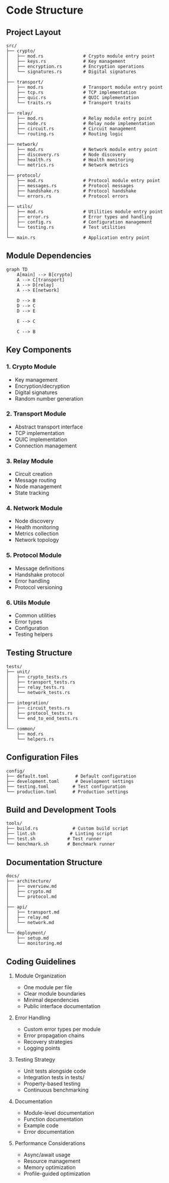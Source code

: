 # Code Structure

## Project Layout

```
src/
├── crypto/
│   ├── mod.rs               # Crypto module entry point
│   ├── keys.rs              # Key management
│   ├── encryption.rs        # Encryption operations
│   └── signatures.rs        # Digital signatures
│
├── transport/
│   ├── mod.rs               # Transport module entry point
│   ├── tcp.rs               # TCP implementation
│   ├── quic.rs              # QUIC implementation
│   └── traits.rs            # Transport traits
│
├── relay/
│   ├── mod.rs               # Relay module entry point
│   ├── node.rs              # Relay node implementation
│   ├── circuit.rs           # Circuit management
│   └── routing.rs           # Routing logic
│
├── network/
│   ├── mod.rs               # Network module entry point
│   ├── discovery.rs         # Node discovery
│   ├── health.rs            # Health monitoring
│   └── metrics.rs           # Network metrics
│
├── protocol/
│   ├── mod.rs               # Protocol module entry point
│   ├── messages.rs          # Protocol messages
│   ├── handshake.rs         # Protocol handshake
│   └── errors.rs            # Protocol errors
│
├── utils/
│   ├── mod.rs               # Utilities module entry point 
│   ├── error.rs             # Error types and handling
│   ├── config.rs            # Configuration management
│   └── testing.rs           # Test utilities
│
└── main.rs                  # Application entry point
```

## Module Dependencies

```mermaid
graph TD
    A[main] --> B[crypto]
    A --> C[transport]
    A --> D[relay]
    A --> E[network]
    
    D --> B
    D --> C
    D --> E
    
    E --> C
    
    C --> B
```

## Key Components

### 1. Crypto Module
- Key management
- Encryption/decryption
- Digital signatures
- Random number generation

### 2. Transport Module
- Abstract transport interface
- TCP implementation
- QUIC implementation
- Connection management

### 3. Relay Module
- Circuit creation
- Message routing
- Node management
- State tracking

### 4. Network Module
- Node discovery
- Health monitoring
- Metrics collection
- Network topology

### 5. Protocol Module
- Message definitions
- Handshake protocol
- Error handling
- Protocol versioning

### 6. Utils Module
- Common utilities
- Error types
- Configuration
- Testing helpers

## Testing Structure

```
tests/
├── unit/
│   ├── crypto_tests.rs
│   ├── transport_tests.rs
│   ├── relay_tests.rs
│   └── network_tests.rs
│
├── integration/
│   ├── circuit_tests.rs
│   ├── protocol_tests.rs
│   └── end_to_end_tests.rs
│
└── common/
    ├── mod.rs
    └── helpers.rs
```

## Configuration Files

```
config/
├── default.toml          # Default configuration
├── development.toml      # Development settings
├── testing.toml         # Test configuration
└── production.toml      # Production settings
```

## Build and Development Tools

```
tools/
├── build.rs             # Custom build script
├── lint.sh             # Linting script
├── test.sh            # Test runner
└── benchmark.sh       # Benchmark runner
```

## Documentation Structure

```
docs/
├── architecture/
│   ├── overview.md
│   ├── crypto.md
│   └── protocol.md
│
├── api/
│   ├── transport.md
│   ├── relay.md
│   └── network.md
│
└── deployment/
    ├── setup.md
    └── monitoring.md
```

## Coding Guidelines

1. Module Organization
   - One module per file
   - Clear module boundaries
   - Minimal dependencies
   - Public interface documentation

2. Error Handling
   - Custom error types per module
   - Error propagation chains
   - Recovery strategies
   - Logging points

3. Testing Strategy
   - Unit tests alongside code
   - Integration tests in tests/
   - Property-based testing
   - Continuous benchmarking

4. Documentation
   - Module-level documentation
   - Function documentation
   - Example code
   - Error documentation

5. Performance Considerations
   - Async/await usage
   - Resource management
   - Memory optimization
   - Profile-guided optimization